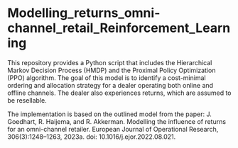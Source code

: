 # Modelling_returns_omni-channel_retail_Reinforcement_Learning

This repository provides a Python script that includes the Hierarchical Markov Decision Process (HMDP) and the Proximal Policy Optimization (PPO) algorithm. 
The goal of this model is to identify a cost-minimal ordering and allocation strategy for a dealer operating both online and offline channels. 
The dealer also experiences returns, which are assumed to be resellable.

The implementation is based on the outlined model from the paper:
J. Goedhart, R. Haijema, and R. Akkerman. Modelling the influence of returns for an
omni-channel retailer. European Journal of Operational Research, 306(3):1248–1263,
2023a. doi: 10.1016/j.ejor.2022.08.021.

